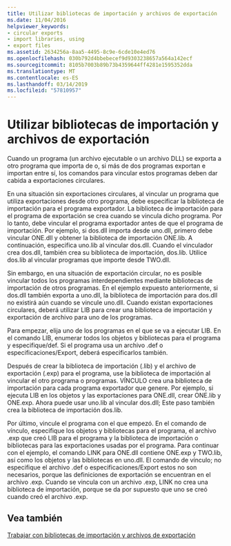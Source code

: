 ```yaml
---
title: Utilizar bibliotecas de importación y archivos de exportación
ms.date: 11/04/2016
helpviewer_keywords:
- circular exports
- import libraries, using
- export files
ms.assetid: 2634256a-8aa5-4495-8c9e-6cde10e4ed76
ms.openlocfilehash: 030b792d4bbebecef9d9303238657a564a142ecf
ms.sourcegitcommit: 8105b7003b89b73b4359644ff4281e1595352dda
ms.translationtype: MT
ms.contentlocale: es-ES
ms.lasthandoff: 03/14/2019
ms.locfileid: "57810957"
---
```

# <a name="using-an-import-library-and-export-file"></a>Utilizar bibliotecas de importación y archivos de exportación

Cuando un programa (un archivo ejecutable o un archivo DLL) se exporta a otro programa que importa de o, si más de dos programas exportan e importan entre sí, los comandos para vincular estos programas deben dar cabida a exportaciones circulares.

En una situación sin exportaciones circulares, al vincular un programa que utiliza exportaciones desde otro programa, debe especificar la biblioteca de importación para el programa exportador. La biblioteca de importación para el programa de exportación se crea cuando se vincula dicho programa. Por lo tanto, debe vincular el programa exportador antes de que el programa de importación. Por ejemplo, si dos.dll importa desde uno.dll, primero debe vincular ONE.dll y obtener la biblioteca de importación ONE.lib. A continuación, especifica uno.lib al vincular dos.dll. Cuando el vinculador crea dos.dll, también crea su biblioteca de importación, dos.lib. Utilice dos.lib al vincular programas que importe desde TWO.dll.

Sin embargo, en una situación de exportación circular, no es posible vincular todos los programas interdependientes mediante bibliotecas de importación de otros programas. En el ejemplo expuesto anteriormente, si dos.dll también exporta a uno.dll, la biblioteca de importación para dos.dll no existirá aún cuando se vincule uno.dll. Cuando existan exportaciones circulares, deberá utilizar LIB para crear una biblioteca de importación y exportación de archivo para uno de los programas.

Para empezar, elija uno de los programas en el que se va a ejecutar LIB. En el comando LIB, enumerar todos los objetos y bibliotecas para el programa y especifique/def. Si el programa usa un archivo .def o especificaciones/Export, deberá especificarlos también.

Después de crear la biblioteca de importación (.lib) y el archivo de exportación (.exp) para el programa, use la biblioteca de importación al vincular el otro programa o programas. VÍNCULO crea una biblioteca de importación para cada programa exportador que genere. Por ejemplo, si ejecuta LIB en los objetos y las exportaciones para ONE.dll, crear ONE.lib y ONE.exp. Ahora puede usar uno.lib al vincular dos.dll; Este paso también crea la biblioteca de importación dos.lib.

Por último, vincule el programa con el que empezó. En el comando de vínculo, especifique los objetos y bibliotecas para el programa, el archivo .exp que creó LIB para el programa y la biblioteca de importación o bibliotecas para las exportaciones usadas por el programa. Para continuar con el ejemplo, el comando LINK para ONE.dll contiene ONE.exp y TWO.lib, así como los objetos y las bibliotecas en uno.dll. El comando de vínculo; no especifique el archivo .def o especificaciones/Export estos no son necesarios, porque las definiciones de exportación se encuentran en el archivo .exp. Cuando se vincula con un archivo .exp, LINK no crea una biblioteca de importación, porque se da por supuesto que uno se creó cuando creó el archivo .exp.

## <a name="see-also"></a>Vea también

[Trabajar con bibliotecas de importación y archivos de exportación](working-with-import-libraries-and-export-files.md)
